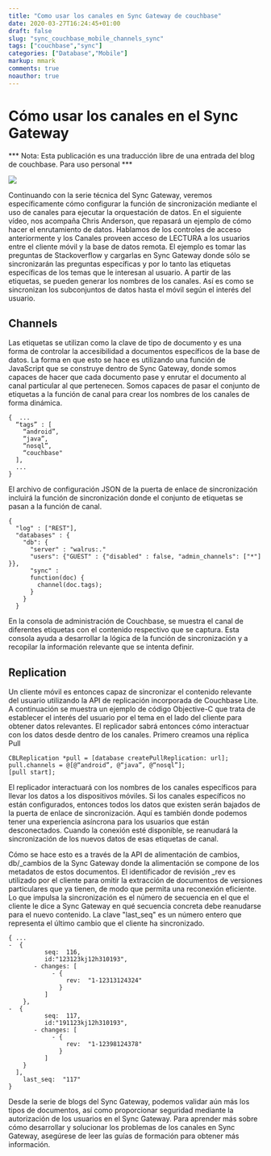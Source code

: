 ```yaml
---
title: "Como usar los canales en Sync Gateway de couchbase"
date: 2020-03-27T16:24:45+01:00
draft: false
slug: "sync_couchbase_mobile_channels_sync"
tags: ["couchbase","sync"]
categories: ["Database","Mobile"]
markup: mmark
comments: true 
noauthor: true 
---
```



# Cómo usar los canales en el Sync Gateway

 
*** Nota: Esta publicación es una traducción libre de una entrada del blog de couchbase. Para uso personal ***


![](http://)

Continuando con la serie técnica del Sync Gateway, veremos específicamente cómo configurar la función de sincronización mediante el uso de canales para ejecutar la orquestación de datos.  En el siguiente vídeo, nos acompaña Chris Anderson, que repasará un ejemplo de cómo hacer el enrutamiento de datos.  Hablamos de los controles de acceso anteriormente y los Canales proveen acceso de LECTURA a los usuarios entre el cliente móvil y la base de datos remota.  El ejemplo es tomar las preguntas de Stackoverflow y cargarlas en Sync Gateway donde sólo se sincronizarán las preguntas específicas y por lo tanto las etiquetas específicas de los temas que le interesan al usuario.  A partir de las etiquetas, se pueden generar los nombres de los canales.  Así es como se sincronizan los subconjuntos de datos hasta el móvil según el interés del usuario.

## Channels

Las etiquetas se utilizan como la clave de tipo de documento y es una forma de controlar la accesibilidad a documentos específicos de la base de datos.  La forma en que esto se hace es utilizando una función de JavaScript que se construye dentro de Sync Gateway, donde somos capaces de hacer que cada documento pase y enrutar el documento al canal particular al que pertenecen. Somos capaces de pasar el conjunto de etiquetas a la función de canal para crear los nombres de los canales de forma dinámica.


```
{  ...
  “tags” : [
    “android”,
    “java”,
    “nosql”,
    “couchbase"
  ],
  ...
}

```

El archivo de configuración JSON de la puerta de enlace de sincronización incluirá la función de sincronización donde el conjunto de etiquetas se pasan a la función de canal.

```
{
  "log" : ["REST"],
  "databases" : {
    "db": {
      "server" : "walrus:."
      "users": {"GUEST" : {"disabled" : false, "admin_channels": ["*"] }},
      "sync" :
      function(doc) {
        channel(doc.tags);
      }
    }
  }
```

En la consola de administración de Couchbase, se muestra el canal de diferentes etiquetas con el contenido respectivo que se captura.  Esta consola ayuda a desarrollar la lógica de la función de sincronización y a recopilar la información relevante que se intenta definir.

## Replication

Un cliente móvil es entonces capaz de sincronizar el contenido relevante del usuario utilizando la API de replicación incorporada de Couchbase Lite.  A continuación se muestra un ejemplo de código Objective-C que trata de establecer el interés del usuario por el tema en el lado del cliente para obtener datos relevantes.  El replicador sabrá entonces cómo interactuar con los datos desde dentro de los canales.  Primero creamos una réplica Pull
```
CBLReplication *pull = [database createPullReplication: url];
pull.channels = @[@“android”, @“java”, @“nosql”];
[pull start];
```

El replicador interactuará con los nombres de los canales específicos para llevar los datos a los dispositivos móviles.  Si los canales específicos no están configurados, entonces todos los datos que existen serán bajados de la puerta de enlace de sincronización.  Aquí es también donde podemos tener una experiencia asíncrona para los usuarios que están desconectados.  Cuando la conexión esté disponible, se reanudará la sincronización de los nuevos datos de esas etiquetas de canal.

Cómo se hace esto es a través de la API de alimentación de cambios, db/_cambios de la Sync Gateway donde la alimentación se compone de los metadatos de estos documentos.  El identificador de revisión _rev es utilizado por el cliente para omitir la extracción de documentos de versiones particulares que ya tienen, de modo que permita una reconexión eficiente.  Lo que impulsa la sincronización es el número de secuencia en el que el cliente le dice a Sync Gateway en qué secuencia concreta debe reanudarse para el nuevo contenido.  La clave "last_seq" es un número entero que representa el último cambio que el cliente ha sincronizado.

```
{ ...
-  {
          seq:  116,
          id:"123123kj12h310193",
       - changes: [
            - {
                rev:  "1-12313124324"
              }
          ]
    },
-  {
          seq:  117,
          id:"191123kj12h310193",
       - changes: [
            - {
                rev:  "1-12398124378"
              }
          ]
    }
  ],
    last_seq:  "117"
}
```

Desde la serie de blogs del Sync Gateway, podemos validar aún más los tipos de documentos, así como proporcionar seguridad mediante la autorización de los usuarios en el Sync Gateway.  Para aprender más sobre cómo desarrollar y solucionar los problemas de los canales en Sync Gateway, asegúrese de leer las guías de formación para obtener más información.